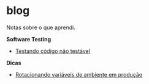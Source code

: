 # blog

Notas sobre o que aprendi.

**Software Testing**
- [Testando código não testável](https://gcaraciolo.github.io/blog/blog/testando-codigo-nao-testavel)

**Dicas**
- [Rotacionando variáveis de ambiente em produção](https://gcaraciolo.github.io/blog/blog/rotacionando-variaveis-de-ambiente-producao)
